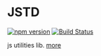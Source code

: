# JSTD

[![npm version](https://badge.fury.io/js/jstd.svg)](https://badge.fury.io/js/jstd) 
[![Build Status](https://travis-ci.com/litt1e-p/jstd.svg?branch=main)](https://travis-ci.com/litt1e-p/jstd)

js utilities lib.  [more](https://github.com/litt1e-p/jstd/blob/master/documentation.md)

